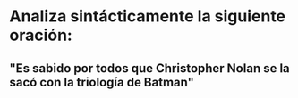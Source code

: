 # Analiza sintácticamente la siguiente oración:  
## "Es sabido por todos que Christopher Nolan se la sacó con la triología de Batman"
